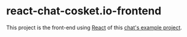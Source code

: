 # react-chat-cosket.io-frontend

This project is the front-end using [React](https://reactjs.org/) of this [chat's example project](https://github.com/philippeberto/chat-socket.io).
